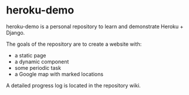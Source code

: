 # heroku-demo

heroku-demo is a personal repository to learn and demonstrate Heroku + Django.

The goals of the repository are to create a website with:

  - a static page
  - a dynamic component
  - some periodic task
  - a Google map with marked locations

A detailed progress log is located in the repository wiki.
